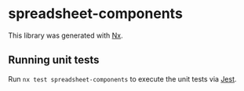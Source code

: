 # spreadsheet-components

This library was generated with [Nx](https://nx.dev).

## Running unit tests

Run `nx test spreadsheet-components` to execute the unit tests via [Jest](https://jestjs.io).
